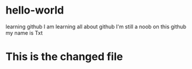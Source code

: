 # hello-world
learning github
I am learning all about github 
I'm still a noob on this github <br>
my name is Txt <br>
<h1>This is the changed file</h1>
